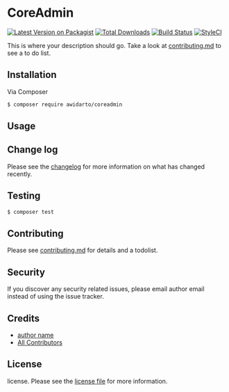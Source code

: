 # CoreAdmin

[![Latest Version on Packagist][ico-version]][link-packagist]
[![Total Downloads][ico-downloads]][link-downloads]
[![Build Status][ico-travis]][link-travis]
[![StyleCI][ico-styleci]][link-styleci]

This is where your description should go. Take a look at [contributing.md](contributing.md) to see a to do list.

## Installation

Via Composer

``` bash
$ composer require awidarto/coreadmin
```

## Usage

## Change log

Please see the [changelog](changelog.md) for more information on what has changed recently.

## Testing

``` bash
$ composer test
```

## Contributing

Please see [contributing.md](contributing.md) for details and a todolist.

## Security

If you discover any security related issues, please email author email instead of using the issue tracker.

## Credits

- [author name][link-author]
- [All Contributors][link-contributors]

## License

license. Please see the [license file](license.md) for more information.

[ico-version]: https://img.shields.io/packagist/v/awidarto/coreadmin.svg?style=flat-square
[ico-downloads]: https://img.shields.io/packagist/dt/awidarto/coreadmin.svg?style=flat-square
[ico-travis]: https://img.shields.io/travis/awidarto/coreadmin/master.svg?style=flat-square
[ico-styleci]: https://styleci.io/repos/12345678/shield

[link-packagist]: https://packagist.org/packages/awidarto/coreadmin
[link-downloads]: https://packagist.org/packages/awidarto/coreadmin
[link-travis]: https://travis-ci.org/awidarto/coreadmin
[link-styleci]: https://styleci.io/repos/12345678
[link-author]: https://github.com/awidarto
[link-contributors]: ../../contributors

